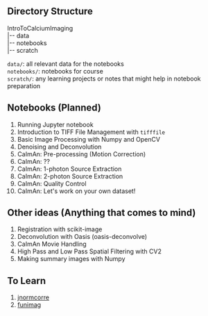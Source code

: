 ## Directory Structure

IntroToCalciumImaging </br>
|-- data </br>
|-- notebooks </br>
|-- scratch

`data/`: all relevant data for the notebooks </br>
`notebooks/`: notebooks for course </br>
`scratch/`: any learning projects or notes that might help in notebook preparation

## Notebooks (Planned)

1. Running Jupyter notebook 
2. Introduction to TIFF File Management with `tifffile` 
3. Basic Image Processing with Numpy and OpenCV
4. Denoising and Deconvolution 
5. CaImAn: Pre-processing (Motion Correction)
6. CaImAn: ??
7. CaImAn: 1-photon Source Extraction
8. CaImAn: 2-photon Source Extraction
9. CaImAn: Quality Control
10. CaImAn: Let's work on your own dataset! 


## Other ideas (Anything that comes to mind)

1. Registration with scikit-image
2. Deconvolution with Oasis (oasis-deconvolve)
3. CaImAn Movie Handling
4. High Pass and Low Pass Spatial Filtering with CV2
5. Making summary images with Numpy

## To Learn

1. [jnormcorre](https://github.com/apasarkar/jnormcorre)
2. [funimag](https://github.com/paninski-lab/funimag)

